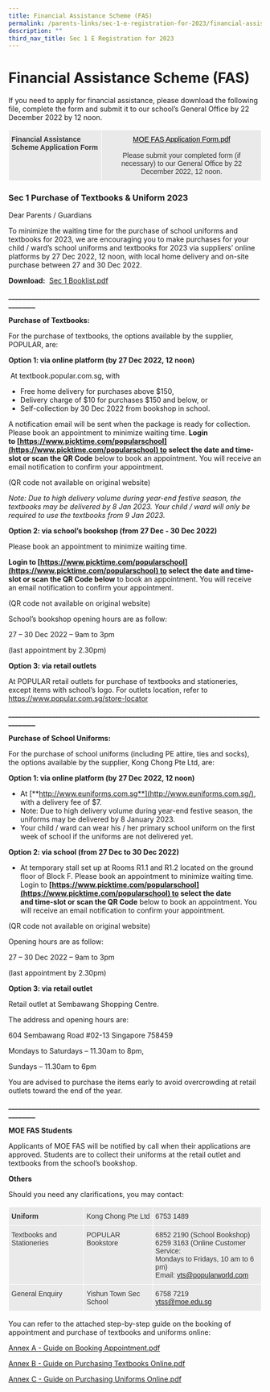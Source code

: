 ```yaml
---
title: Financial Assistance Scheme (FAS)
permalink: /parents-links/sec-1-e-registration-for-2023/financial-assistance-scheme-fas/
description: ""
third_nav_title: Sec 1 E Registration for 2023
---
```

# **Financial Assistance Scheme (FAS)**

If you need to apply for financial assistance, please download the following file, complete the form and submit it to our school’s General Office by 22 December 2022 by 12 noon.

<table style="border-collapse:collapse;border-spacing:0" class="tg"><thead><tr><td style="background-color:#EAEAEA;border-color:#ffffff;border-style:solid;border-width:1px;color:#333;font-family:Arial, sans-serif;font-size:14px;font-weight:bold;overflow:hidden;padding:10px 5px;text-align:left;vertical-align:top;word-break:normal">Financial Assistance Scheme Application Form</td><td style="background-color:#EAEAEA;border-color:#ffffff;border-style:solid;border-width:1px;color:#333;font-family:Arial, sans-serif;font-size:14px;overflow:hidden;padding:10px 5px;text-align:center;vertical-align:top;word-break:normal"><a href="/files/MOE%20FAS%20Application%20Form.pdf" target="_blank" rel="noopener noreferrer"><span style="color:#000">MOE FAS Application Form.pdf</span></a><br><br>Please submit your completed form (if necessary) to our General Office by 22 December 2022, 12 noon.</td></tr></thead></table>


### Sec 1 Purchase of Textbooks & Uniform 2023

Dear Parents / Guardians

To minimize the waiting time for the purchase of school uniforms and textbooks for 2023, we are encouraging you to make purchases for your child / ward’s school uniforms and textbooks for 2023 via suppliers’ online platforms by 27 Dec 2022, 12 noon, with local home delivery and on-site purchase between 27 and 30 Dec 2022.


**Download:**  [Sec 1 Booklist.pdf](/files/Sec%201%20Booklist.pdf)


**\_\_\_\_\_\_\_\_\_\_\_\_\_\_\_\_\_\_\_\_\_\_\_\_\_\_\_\_\_\_\_\_\_\_\_\_\_\_\_\_\_\_\_\_\_\_\_\_\_\_\_\_\_\_\_\_\_\_\_\_\_\_\_\_\_\_\_\_\_\_\_\_\_\_\_\_\_\_\_\_\_\_\_**

**Purchase of Textbooks:**  

For the purchase of textbooks, the options available by the supplier, POPULAR, are:  

**Option 1: via online platform (by 27 Dec 2022, 12 noon)**  

 At textbook.popular.com.sg, with

* Free home delivery for purchases above $150,
* Delivery charge of $10 for purchases $150 and below, or
* Self-collection by 30 Dec 2022 from bookshop in school. 

A notification email will be sent when the package is ready for collection. Please book an appointment to minimize waiting time. **Login to [https://www.picktime.com/popularschool](https://www.picktime.com/popularschool) to select the date and time-slot or scan the QR Code** below to book an appointment. You will receive an email notification to confirm your appointment.

(QR code not available on original website)

_Note: Due to high delivery volume during year-end festive season, the textbooks may be delivered by 8 Jan 2023. Your child / ward will only be required to use the textbooks from 9 Jan 2023._

**Option 2: via school’s bookshop (from 27 Dec - 30 Dec 2022)**

Please book an appointment to minimize waiting time. 

**Login to [https://www.picktime.com/popularschool](https://www.picktime.com/popularschool) to select the date and time-slot or scan the QR Code below** to book an appointment. You will receive an email notification to confirm your appointment.

(QR code not available on original website)

School’s bookshop opening hours are as follow:

27 – 30 Dec 2022 – 9am to 3pm

(last appointment by 2.30pm)

**Option 3: via retail outlets**

At POPULAR retail outlets for purchase of textbooks and stationeries, except items with school’s logo. For outlets location, refer to https://www.popular.com.sg/store-locator

**\_\_\_\_\_\_\_\_\_\_\_\_\_\_\_\_\_\_\_\_\_\_\_\_\_\_\_\_\_\_\_\_\_\_\_\_\_\_\_\_\_\_\_\_\_\_\_\_\_\_\_\_\_\_\_\_\_\_\_\_\_\_\_\_\_\_\_\_\_\_\_\_\_\_\_\_\_\_\_\_\_\_\_**


**Purchase of School Uniforms:**

For the purchase of school uniforms (including PE attire, ties and socks), the options available by the supplier, Kong Chong Pte Ltd, are:

**Option 1: via online platform (by 27 Dec 2022, 12 noon)**

* At [**http://www.euniforms.com.sg**](http://www.euniforms.com.sg/), with a delivery fee of $7.
* Note: Due to high delivery volume during year-end festive season, the uniforms may be delivered by 8 January 2023.  
* Your child / ward can wear his / her primary school uniform on the first week of school if the uniforms are not delivered yet.

**Option 2: via school (from 27 Dec to 30 Dec 2022)**

* At temporary stall set up at Rooms R1.1 and R1.2 located on the ground floor of Block F. Please book an appointment to minimize waiting time. Login to **[https://www.picktime.com/popularschool](https://www.picktime.com/popularschool) to select the date and time-slot or scan the QR Code** below to book an appointment. You will receive an email notification to confirm your  appointment.

(QR code not available on original website)

Opening hours are as follow:  

27 – 30 Dec 2022 – 9am to 3pm

(last appointment by 2.30pm)

  

**Option 3: via retail outlet**

Retail outlet at Sembawang Shopping Centre. 

The address and opening hours are:

604 Sembawang Road #02-13 Singapore 758459

Mondays to Saturdays – 11.30am to 8pm,

Sundays – 11.30am to 6pm

  
You are advised to purchase the items early to avoid overcrowding at retail outlets toward the end of the year.

**\_\_\_\_\_\_\_\_\_\_\_\_\_\_\_\_\_\_\_\_\_\_\_\_\_\_\_\_\_\_\_\_\_\_\_\_\_\_\_\_\_\_\_\_\_\_\_\_\_\_\_\_\_\_\_\_\_\_\_\_\_\_\_\_\_\_\_\_\_\_\_\_\_\_\_\_\_\_\_\_\_\_\_**

**MOE FAS Students**  

Applicants of MOE FAS will be notified by call when their applications are approved. Students are to collect their uniforms at the retail outlet and textbooks from the school’s bookshop. 

**Others**

Should you need any clarifications, you may contact:

<table style="border-collapse:collapse;border-spacing:0" class="tg"><thead><tr><th style="background-color:#EAEAEA;border-color:#ffffff;border-style:solid;border-width:1px;color:#333;font-family:Arial, sans-serif;font-size:14px;font-weight:bold;overflow:hidden;padding:10px 5px;text-align:left;vertical-align:top;word-break:normal">Uniform</th><th style="background-color:#EAEAEA;border-color:#ffffff;border-style:solid;border-width:1px;color:#333;font-family:Arial, sans-serif;font-size:14px;font-weight:normal;overflow:hidden;padding:10px 5px;text-align:left;vertical-align:top;word-break:normal">Kong Chong Pte Ltd</th><th style="background-color:#EAEAEA;border-color:#ffffff;border-style:solid;border-width:1px;color:#333;font-family:Arial, sans-serif;font-size:14px;font-weight:normal;overflow:hidden;padding:10px 5px;text-align:left;vertical-align:top;word-break:normal">6753 1489</th></tr></thead><tbody><tr><td style="background-color:#EAEAEA;border-color:#ffffff;border-style:solid;border-width:1px;color:#333;font-family:Arial, sans-serif;font-size:14px;overflow:hidden;padding:10px 5px;text-align:left;vertical-align:top;word-break:normal">Textbooks and Stationeries</td><td style="background-color:#EAEAEA;border-color:#ffffff;border-style:solid;border-width:1px;color:#333;font-family:Arial, sans-serif;font-size:14px;overflow:hidden;padding:10px 5px;text-align:left;vertical-align:top;word-break:normal">POPULAR Bookstore</td><td style="background-color:#EAEAEA;border-color:#ffffff;border-style:solid;border-width:1px;color:#333;font-family:Arial, sans-serif;font-size:14px;overflow:hidden;padding:10px 5px;text-align:left;vertical-align:top;word-break:normal">6852 2190 (School Bookshop)<br>6259 3163 (Online Customer Service:<br>Mondays to Fridays, 10 am to 6 pm)<br>Email: <a href="mailto:yts@popularworld.com">yts@popularworld.com</a></td></tr><tr><td style="background-color:#EAEAEA;border-color:#ffffff;border-style:solid;border-width:1px;color:#333;font-family:Arial, sans-serif;font-size:14px;overflow:hidden;padding:10px 5px;text-align:left;vertical-align:top;word-break:normal">General Enquiry</td><td style="background-color:#EAEAEA;border-color:#ffffff;border-style:solid;border-width:1px;color:#333;font-family:Arial, sans-serif;font-size:14px;overflow:hidden;padding:10px 5px;text-align:left;vertical-align:top;word-break:normal">Yishun Town Sec School</td><td style="background-color:#EAEAEA;border-color:#ffffff;border-style:solid;border-width:1px;color:#333;font-family:Arial, sans-serif;font-size:14px;overflow:hidden;padding:10px 5px;text-align:left;vertical-align:top;word-break:normal">6758 7219<br><a href="mailto:ytss@moe.edu.sg">ytss@moe.edu.sg</a></td></tr></tbody></table>

You can refer to the attached step-by-step guide on the booking of appointment and purchase of textbooks and uniforms online:

[Annex A - Guide on Booking Appointment.pdf](/files/Annex%20A%20-%20Guide%20on%20Booking%20Appointment.pdf) 

[Annex B - Guide on Purchasing Textbooks Online.pdf](/files/Annex%20B%20-%20Guide%20on%20Purchasing%20Textbooks%20Online.pdf)

[Annex C - Guide on Purchasing Uniforms Online.pdf](/files/Annex%20C%20-%20Guide%20on%20Purchasing%20Uniforms%20Online.pdf)